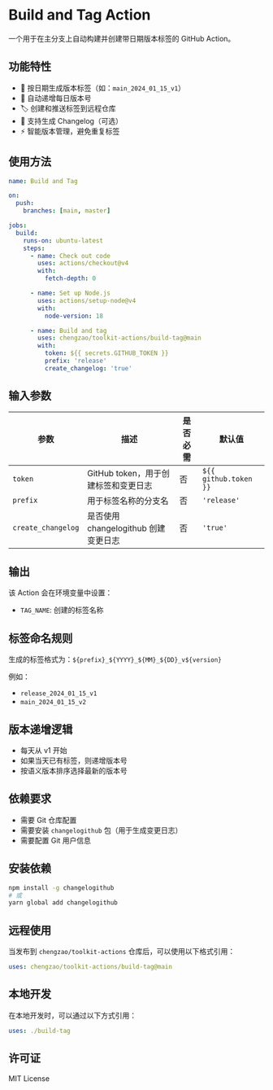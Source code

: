 # Build and Tag Action

一个用于在主分支上自动构建并创建带日期版本标签的 GitHub Action。

## 功能特性

- 📅 按日期生成版本标签（如：`main_2024_01_15_v1`）
- 🔢 自动递增每日版本号
- 🏷️ 创建和推送标签到远程仓库
- 📝 支持生成 Changelog（可选）
- ⚡ 智能版本管理，避免重复标签

## 使用方法

```yaml
name: Build and Tag

on:
  push:
    branches: [main, master]

jobs:
  build:
    runs-on: ubuntu-latest
    steps:
      - name: Check out code
        uses: actions/checkout@v4
        with:
          fetch-depth: 0

      - name: Set up Node.js
        uses: actions/setup-node@v4
        with:
          node-version: 18

      - name: Build and tag
        uses: chengzao/toolkit-actions/build-tag@main
        with:
          token: ${{ secrets.GITHUB_TOKEN }}
          prefix: 'release'
          create_changelog: 'true'
```

## 输入参数

| 参数 | 描述 | 是否必需 | 默认值 |
|------|------|----------|--------|
| `token` | GitHub token，用于创建标签和变更日志 | 否 | `${{ github.token }}` |
| `prefix` | 用于标签名称的分支名 | 否 | `'release'` |
| `create_changelog` | 是否使用 changelogithub 创建变更日志 | 否 | `'true'` |

## 输出

该 Action 会在环境变量中设置：
- `TAG_NAME`: 创建的标签名称

## 标签命名规则

生成的标签格式为：`${prefix}_${YYYY}_${MM}_${DD}_v${version}`

例如：
- `release_2024_01_15_v1`
- `main_2024_01_15_v2`

## 版本递增逻辑

- 每天从 v1 开始
- 如果当天已有标签，则递增版本号
- 按语义版本排序选择最新的版本号

## 依赖要求

- 需要 Git 仓库配置
- 需要安装 `changelogithub` 包（用于生成变更日志）
- 需要配置 Git 用户信息

## 安装依赖

```bash
npm install -g changelogithub
# 或
yarn global add changelogithub
```

## 远程使用

当发布到 `chengzao/toolkit-actions` 仓库后，可以使用以下格式引用：

```yaml
uses: chengzao/toolkit-actions/build-tag@main
```

## 本地开发

在本地开发时，可以通过以下方式引用：

```yaml
uses: ./build-tag
```

## 许可证

MIT License